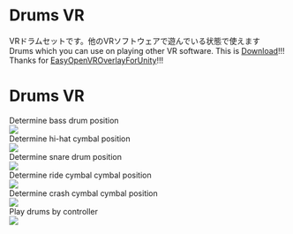 # Drums VR
VRドラムセットです。他のVRソフトウェアで遊んでいる状態で使えます  
Drums which you can use on playing other VR software. This is [Download](https://github.com/rn9dfj3/drums_vr/releases)!!!  
Thanks for [EasyOpenVROverlayForUnity](https://sabowl.sakura.ne.jp/gpsnmeajp/unity/EasyOpenVROverlayForUnity/)!!!
# Drums VR
Determine bass drum position  
![](https://github.com/rn9dfj3/drums_vr/blob/master/figure1.png)  
Determine hi-hat cymbal position  
![](https://github.com/rn9dfj3/drums_vr/blob/master/figure2.png)  
Determine snare drum position  
![](https://github.com/rn9dfj3/drums_vr/blob/master/figure3.png)  
Determine ride cymbal cymbal position  
![](https://github.com/rn9dfj3/drums_vr/blob/master/figure4.png)  
Determine crash cymbal cymbal position  
![](https://github.com/rn9dfj3/drums_vr/blob/master/figure5.png)  
Play drums by controller  
![](https://github.com/rn9dfj3/drums_vr/blob/master/figure6.png)  
